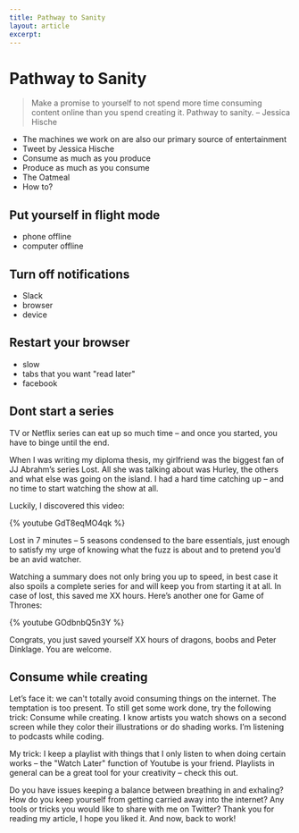 ```yaml
---
title: Pathway to Sanity
layout: article
excerpt:
---
```


# Pathway to Sanity

> Make a promise to yourself to not spend more time consuming content online than you spend creating it. Pathway to sanity. – Jessica Hische


- The machines we work on are also our primary source of entertainment
- Tweet by Jessica Hische
- Consume as much as you produce
- Produce as much as you consume
- The Oatmeal
- How to?

## Put yourself in flight mode

- phone offline
- computer offline

## Turn off notifications

- Slack
- browser
- device

## Restart your browser

- slow
- tabs that you want "read later"
- facebook

## Dont start a series

TV or Netflix series can eat up so much time – and once you started, you have to binge until the end.

When I was writing my diploma thesis, my girlfriend was the biggest fan of JJ Abrahm’s series Lost. All she was talking about was Hurley, the others and what else was going on the island. I had a hard time catching up – and no time to start watching the show at all.

Luckily, I discovered this video:

{% youtube GdT8eqMO4qk %}

Lost in 7 minutes – 5 seasons condensed to the bare essentials, just enough to satisfy my urge of knowing what the fuzz is about and to pretend you’d be an avid watcher.

Watching a summary does not only bring you up to speed, in best case it also spoils a complete series for and will keep you from starting it at all. In case of lost, this saved me XX hours. Here’s another one for Game of Thrones:

{% youtube GOdbnbQ5n3Y %}

Congrats, you just saved yourself XX hours of dragons, boobs and Peter Dinklage. You are welcome.

## Consume while creating

Let’s face it: we can't totally avoid consuming things on the internet. The temptation is too present. To still get some work done, try the following trick: Consume while creating. I know artists you watch shows on a second screen while they color their illustrations or do shading works. I’m listening to podcasts while coding.

My trick: I keep a playlist with things that I only listen to when doing certain works – the "Watch Later" function of Youtube is your friend. Playlists in general can be a great tool for your creativity – check this out.

Do you have issues keeping a balance between breathing in and exhaling? How do you keep yourself from getting carried away into the internet? Any tools or tricks you would like to share with me on Twitter? Thank you for reading my article, I hope you liked it. And now, back to work!
